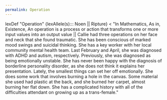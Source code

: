 ```yaml
---
permalink: Operation
---
```

lexDef "Operation" {lexAllele(s)::: Noen || Ripture} < "In Mathematics, As in, Existence, An operation is a process or action that transforms one or more input values into an output value || Callie had three operations on her face and neck that she found traumatic.  She has been conscious of marked mood swings and suicidal thinking. She has a key worker  with her local community mental health team. Last February and April, she was diagnosed  with ADHD and autism, respectively. Previously, she was diagnosed as being emotionally  unstable. She has never been happy with the diagnosis of borderline personality disorder,  as she does not think it explains her presentation. Lately, the smallest things can set her  off emotionally. She does some work that involves burning a hole in the canvas. Some  material she used had plastic at the back, and she burned her carpet, almost burning her  flat down. She has a complicated history with all of the difficulties attendant on growing up as a trans-female."
